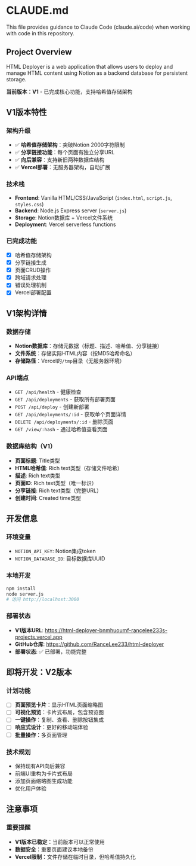 # CLAUDE.md

This file provides guidance to Claude Code (claude.ai/code) when working with code in this repository.

## Project Overview

HTML Deployer is a web application that allows users to deploy and manage HTML content using Notion as a backend database for persistent storage.

**当前版本：V1** - 已完成核心功能，支持哈希值存储架构

## V1版本特性

### 架构升级
- ✅ **哈希值存储架构**：突破Notion 2000字符限制
- ✅ **分享链接功能**：每个页面有独立分享URL
- ✅ **向后兼容**：支持新旧两种数据库结构
- ✅ **Vercel部署**：无服务器架构，自动扩展

### 技术栈
- **Frontend**: Vanilla HTML/CSS/JavaScript (`index.html`, `script.js`, `styles.css`)
- **Backend**: Node.js Express server (`server.js`) 
- **Storage**: Notion数据库 + Vercel文件系统
- **Deployment**: Vercel serverless functions

### 已完成功能
- [x] 哈希值存储架构
- [x] 分享链接生成
- [x] 页面CRUD操作
- [x] 跨域请求处理
- [x] 错误处理机制
- [x] Vercel部署配置

## V1架构详情

### 数据存储
- **Notion数据库**：存储元数据（标题、描述、哈希值、分享链接）
- **文件系统**：存储实际HTML内容（按MD5哈希命名）
- **存储路径**：Vercel的`/tmp`目录（无服务器环境）

### API端点
- `GET /api/health` - 健康检查
- `GET /api/deployments` - 获取所有部署页面
- `POST /api/deploy` - 创建新部署
- `GET /api/deployments/:id` - 获取单个页面详情
- `DELETE /api/deployments/:id` - 删除页面
- `GET /view/:hash` - 通过哈希值查看页面

### 数据库结构（V1）
- **页面标题**: Title类型
- **HTML哈希值**: Rich text类型（存储文件哈希）
- **描述**: Rich text类型
- **页面ID**: Rich text类型（唯一标识）
- **分享链接**: Rich text类型（完整URL）
- **创建时间**: Created time类型

## 开发信息

### 环境变量
- `NOTION_API_KEY`: Notion集成token
- `NOTION_DATABASE_ID`: 目标数据库UUID

### 本地开发
```bash
npm install
node server.js
# 访问 http://localhost:3000
```

### 部署状态
- **V1版本URL**: https://html-deployer-bnmhuoumf-rancelee233s-projects.vercel.app
- **GitHub仓库**: https://github.com/RanceLee233/html-deployer
- **部署状态**: ✅ 已部署，功能完整

## 即将开发：V2版本

### 计划功能
- [ ] **页面预览卡片**：显示HTML页面缩略图
- [ ] **可视化预览**：卡片式布局，包含预览图
- [ ] **一键操作**：复制、查看、删除按钮集成
- [ ] **响应式设计**：更好的移动端体验
- [ ] **批量操作**：多页面管理

### 技术规划
- 保持现有API向后兼容
- 前端UI重构为卡片式布局
- 添加页面缩略图生成功能
- 优化用户体验

## 注意事项

### 重要提醒
- **V1版本已稳定**：当前版本可以正常使用
- **数据安全**：重要页面建议本地备份
- **Vercel限制**：文件存储在临时目录，但哈希值持久化